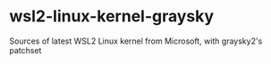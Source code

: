 # wsl2-linux-kernel-graysky
Sources of latest WSL2 Linux kernel from Microsoft, with graysky2's patchset

